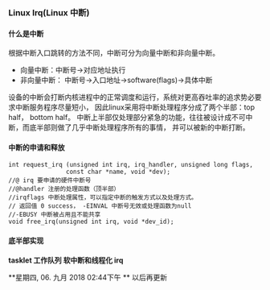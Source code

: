 ### Linux Irq(Linux 中断)

#### 什么是中断
根据中断入口跳转的方法不同，中断可分为向量中断和非向量中断。

* 向量中断：中断号->对应地址执行
* 非向量中断： 中断号->入口地址->software(flags)->具体中断

设备的中断会打断内核进程中的正常调度和运行，系统对更高吞吐率的追求势必要求中断服务程序尽量短小，
因此linux采用将中断处理程序分成了两个半部：top half， bottom half。
中断上半部仅处理部分紧急的功能，往往被设计成不可中断，而底半部则做了几乎中断处理程序所有的事情，
并可以被新的中断打断。

#### 中断的申请和释放

	int request_irq (unsigned int irq, irq_handler, unsigned long flags,
					const char *name, void *dev);
	//@ irq 要申请的硬件中断号
	//@handler 注册的处理函数（顶半部）
	//irqflags 中断处理属性，可以指定中断的触发方式以及处理方式。
	// 返回值 0 success， -EINVAL 中断号无效或处理函数为null
	//-EBUSY 中断被占用且不能共享				
	void free_irq(unsigned int irq, void *dev_id);
	
#### 底半部实现

**tasklet
工作队列
软中断和线程化 irq**

**星期四, 06. 九月 2018 02:44下午 **
以后再更新
